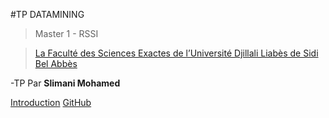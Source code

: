 #TP DATAMINING

> Master 1 - RSSI 

>[La Faculté des Sciences Exactes de l’Université Djillali Liabès de Sidi Bel Abbès](https://fse.univ-sba.dz)

-TP Par **Slimani Mohamed**

[Introduction](#main)
[GitHub](https://github.com/Mohamed-SM/datamining-with-weka)

